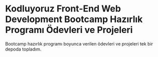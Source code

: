 # Kodluyoruz Front-End Web Development Bootcamp Hazırlık Programı Ödevleri ve Projeleri

Bootcamp hazırlık programı boyunca verilen ödevleri ve projeleri tek bir depoda topladım.
